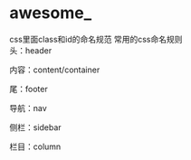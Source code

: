 # awesome_
css里面class和id的命名规范
常用的css命名规则  <br>
头：header <br>

内容：content/container <br>

尾：footer <br>

导航：nav <br>

侧栏：sidebar <br>

栏目：column <br>
